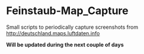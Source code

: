# Feinstaub-Map_Capture
Small scripts to periodically capture screenshots from http://deutschland.maps.luftdaten.info

__Will be updated during the next couple of days__
